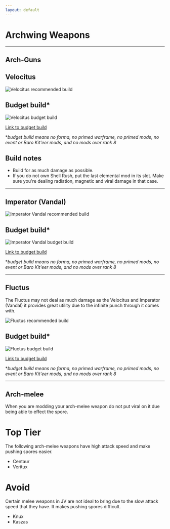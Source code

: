 ```yaml
---
layout: default
---
```

# Archwing Weapons

* * *

## Arch-Guns

## Velocitus

![Velocitus recommended build](https://cdn.discordapp.com/attachments/216604064786546688/248598219905433601/unknown.png)

## Budget build*

![Velocitus budget build](http://i.imgur.com/Hr2tuwN.png)

[Link to budget build](http://warframe-builder.com/Primary_Weapons/Builder/Velocitus/t_30_00000000_431-5-5-433-2-3-436-1-3-437-4-5-438-0-5-439-3-5_438-11-436-7-433-7-439-11-437-9-431-11-f-f-f-f/en/2-0-60)

*_budget build means no forma, no primed warframe, no primed mods, no event or Baro Kit'eer mods, and no mods over rank 8_

## Build notes

* Build for as much damage as possible.
* If you do not own Shell Rush, put the last elemental mod in its slot. Make sure you're dealing radiation, magnetic and viral damage in that case.

* * *

## Imperator (Vandal)

![Imperator Vandal recommended build](http://i.imgur.com/mpMBcOS.png)

## Budget build*

![Imperator Vandal budget build](http://i.imgur.com/Hr2tuwN.png)

[Link to budget build](http://warframe-builder.com/Primary_Weapons/Builder/Velocitus/t_30_00000000_431-5-5-433-2-3-436-1-3-437-4-5-438-0-5-439-3-5_438-11-436-7-433-7-439-11-437-9-431-11-f-f-f-f/en/2-0-60)

*_budget build means no forma, no primed warframe, no primed mods, no event or Baro Kit'eer mods, and no mods over rank 8_

* * *

## Fluctus

The Fluctus may not deal as much damage as the Velocitus and Imperator (Vandal) it provides great utility due to the infinite punch through it comes with.

![Fluctus recommended build]()

## Budget build*

![Fluctus budget build]()

[Link to budget build]()

*_budget build means no forma, no primed warframe, no primed mods, no event or Baro Kit'eer mods, and no mods over rank 8_

* * *

## Arch-melee

When you are modding your arch-melee weapon do not put viral on it due being able to effect the spore.

# Top Tier

The following arch-melee weapons have high attack speed and make pushing spores easier.

* Centaur
* Veritux

# Avoid

Certain melee weapons in JV are not ideal to bring due to the slow attack speed that they have.  It makes pushing spores difficult.

* Knux
* Kaszas

